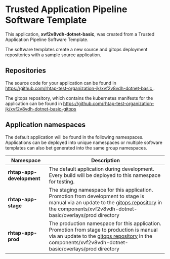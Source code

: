 # Trusted Application Pipeline Software Template

This application, **xvf2v8vdh-dotnet-basic**, was created from a Trusted Application Pipeline Software Template.

The software templates create a new source and gitops deployment repositories with a sample source application. 

## Repositories

The source code for your application can be found in [https://github.com/rhtap-test-organization-jk/xvf2v8vdh-dotnet-basic ](https://github.com/rhtap-test-organization-jk/xvf2v8vdh-dotnet-basic ).
 
The gitops repository, which contains the kubernetes manifests for the application can be found in 
[https://github.com/rhtap-test-organization-jk/xvf2v8vdh-dotnet-basic-gitops ](https://github.com/rhtap-test-organization-jk/xvf2v8vdh-dotnet-basic-gitops ) 

## Application namespaces 

The default application will be found in the following namespaces. Applications can be deployed into unique namespaces or multiple software templates can also bet generated into the same group namespaces.  

|  Namespace   |  Description   |  
| -------- | -------- |   
| **rhtap-app-development** | The default application during development. Every build will be deployed to this namespace for testing. | 
| **rhtap-app-stage** | The staging namespace for this application. Promotion from development to stage is manual via an update to the [gitops repository](https://github.com/rhtap-test-organization-jk/xvf2v8vdh-dotnet-basic-gitops ) in the components/xvf2v8vdh-dotnet-basic/overlays/prod directory |  
| **rhtap-app-prod** | The production namespace for this application. Promotion from stage to production is manual via an update to the [gitops repository](https://github.com/rhtap-test-organization-jk/xvf2v8vdh-dotnet-basic-gitops ) in the components/xvf2v8vdh-dotnet-basic/overlays/prod directory | 